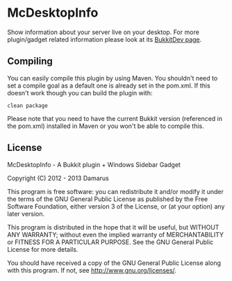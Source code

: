 McDesktopInfo
=============

Show information about your server live on your desktop. For more plugin/gadget related information please look at its [BukkitDev page](http://dev.bukkit.org/server-mods/mcdesktopinfo/).

Compiling
---------

You can easily compile this plugin by using Maven. You shouldn't need to set a compile goal as a default one is already set in the pom.xml. If this doesn't work though you can build the plugin with:

    clean package

Please note that you need to have the current Bukkit version (referenced in the pom.xml) installed in Maven or you won't be able to compile this.

License
-------

McDesktopInfo - A Bukkit plugin + Windows Sidebar Gadget

Copyright (C) 2012 - 2013  Damarus

This program is free software: you can redistribute it and/or modify
it under the terms of the GNU General Public License as published by
the Free Software Foundation, either version 3 of the License, or
(at your option) any later version.

This program is distributed in the hope that it will be useful,
but WITHOUT ANY WARRANTY; without even the implied warranty of
MERCHANTABILITY or FITNESS FOR A PARTICULAR PURPOSE.  See the
GNU General Public License for more details.

You should have received a copy of the GNU General Public License
along with this program.  If not, see <http://www.gnu.org/licenses/>.